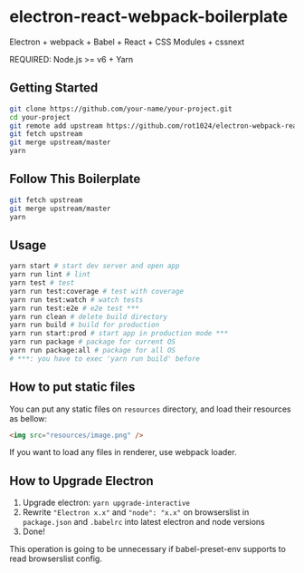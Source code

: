 # electron-react-webpack-boilerplate

Electron + webpack + Babel + React + CSS Modules + cssnext

REQUIRED: Node.js >= v6 + Yarn

## Getting Started

```sh
git clone https://github.com/your-name/your-project.git
cd your-project
git remote add upstream https://github.com/rot1024/electron-webpack-react-boilerplate.git
git fetch upstream
git merge upstream/master
yarn
```

## Follow This Boilerplate

```sh
git fetch upstream
git merge upstream/master
yarn
```

## Usage

```sh
yarn start # start dev server and open app
yarn run lint # lint
yarn test # test
yarn run test:coverage # test with coverage
yarn run test:watch # watch tests
yarn run test:e2e # e2e test ***
yarn run clean # delete build directory
yarn run build # build for production
yarn run start:prod # start app in production mode ***
yarn run package # package for current OS
yarn run package:all # package for all OS
# ***: you have to exec 'yarn run build' before
```

## How to put static files

You can put any static files on `resources` directory, and load their resources as bellow:

```html
<img src="resources/image.png" />
```

If you want to load any files in renderer, use webpack loader.

## How to Upgrade Electron

1. Upgrade electron: `yarn upgrade-interactive`
2. Rewrite `"Electron x.x"` and `"node": "x.x"` on browserslist in `package.json` and `.babelrc` into latest electron and node versions
3. Done!

This operation is going to be unnecessary if babel-preset-env supports to read browserslist config.
